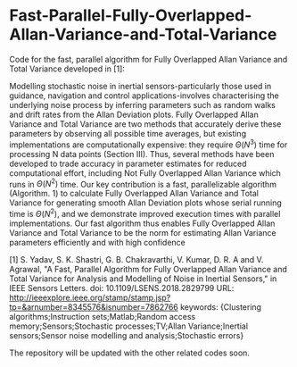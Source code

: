 # Fast-Parallel-Fully-Overlapped-Allan-Variance-and-Total-Variance
Code for the fast, parallel algorithm for Fully Overlapped Allan Variance and Total Variance developed in [1]:

Modelling stochastic noise in inertial sensors-particularly those used in guidance, navigation and control applications-involves characterising the underlying noise process by inferring parameters such as random walks and drift rates from the Allan Deviation plots. Fully Overlapped Allan Variance and Total Variance are two methods that accurately derive these parameters by observing all possible time averages, but existing implementations are computationally expensive: they require $\Theta(N^3)$ time for processing N data points (Section III). Thus, several methods have been developed to trade accuracy in parameter estimates for reduced computational effort, including Not Fully Overlapped Allan Variance which runs in $\Theta(N^2)$  time. Our key contribution is a fast, parallelizable algorithm (Algorithm. 1) to calculate Fully Overlapped Allan Variance and Total Variance for generating smooth Allan Deviation plots whose serial running time is $\Theta(N^2)$, and we demonstrate improved execution times with parallel implementations. Our fast algorithm thus enables Fully Overlapped Allan Variance and Total Variance to be the norm for estimating Allan Variance parameters efficiently and with high confidence


[1] S. Yadav, S. K. Shastri, G. B. Chakravarthi, V. Kumar, D. R. A and V. Agrawal, "A Fast, Parallel Algorithm for Fully Overlapped Allan Variance and Total Variance for Analysis and Modelling of Noise in Inertial Sensors," in IEEE Sensors Letters.
doi: 10.1109/LSENS.2018.2829799
URL: http://ieeexplore.ieee.org/stamp/stamp.jsp?tp=&arnumber=8345576&isnumber=7862766
keywords: {Clustering algorithms;Instruction sets;Matlab;Random access memory;Sensors;Stochastic processes;TV;Allan Variance;Inertial sensors;Sensor noise modelling and analysis;Stochastic errors}

The repository will be updated with the other related codes soon.
